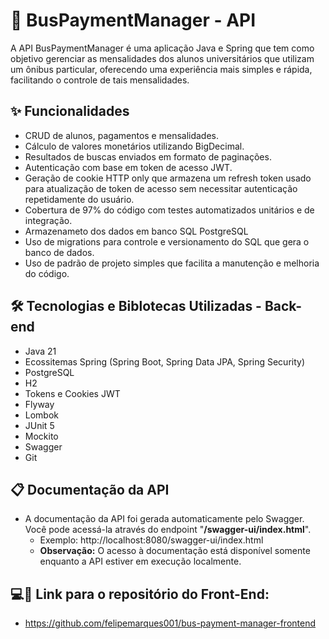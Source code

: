 # 🚌 BusPaymentManager - API

A API BusPaymentManager é uma aplicação Java e Spring que tem como objetivo gerenciar as mensalidades dos alunos universitários que utilizam um ônibus particular, oferecendo uma experiência mais simples e rápida, facilitando o controle de tais mensalidades. 

## ✨ Funcionalidades
- CRUD de alunos, pagamentos e mensalidades.
- Cálculo de valores monetários utilizando BigDecimal.
- Resultados de buscas enviados em formato de paginações.
- Autenticação com base em token de acesso JWT.
- Geração de cookie HTTP only que armazena um refresh token usado para atualização de token de acesso sem necessitar autenticação repetidamente do usuário.
- Cobertura de 97% do código com testes automatizados unitários e de integração.
- Armazenameto dos dados em banco SQL PostgreSQL
- Uso de migrations para controle e versionamento do SQL que gera o banco de dados.
- Uso de padrão de projeto simples que facilita a manutenção e melhoria do código. 

## 🛠 Tecnologias e Biblotecas Utilizadas - Back-end
- Java 21
- Ecossitemas Spring (Spring Boot, Spring Data JPA, Spring Security)
- PostgreSQL
- H2
- Tokens e Cookies JWT
- Flyway
- Lombok
- JUnit 5
- Mockito
- Swagger
- Git

## 📋 Documentação da API
- A documentação da API foi gerada automaticamente pelo Swagger. Você pode acessá-la através do endpoint "**/swagger-ui/index.html**".
  - Exemplo: http://localhost:8080/swagger-ui/index.html
  - **Observação:** O acesso à documentação está disponível somente enquanto a API estiver em execução localmente.
  
## 💻📱 Link para o repositório do Front-End:
- https://github.com/felipemarques001/bus-payment-manager-frontend
